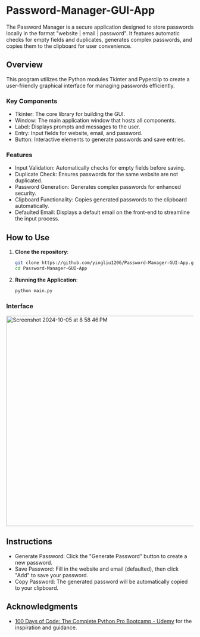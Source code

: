 # Password-Manager-GUI-App
The Password Manager is a secure application designed to store passwords locally in the format "website | email | password". It features automatic checks for empty fields and duplicates, generates complex passwords, and copies them to the clipboard for user convenience.

## Overview

This program utilizes the Python modules Tkinter and Pyperclip to create a user-friendly graphical interface for managing passwords efficiently.

### Key Components
* Tkinter: The core library for building the GUI.
* Window: The main application window that hosts all components.
* Label: Displays prompts and messages to the user.
* Entry: Input fields for website, email, and password.
* Button: Interactive elements to generate passwords and save entries.

### Features
* Input Validation: Automatically checks for empty fields before saving.
* Duplicate Check: Ensures passwords for the same website are not duplicated.
* Password Generation: Generates complex passwords for enhanced security.
* Clipboard Functionality: Copies generated passwords to the clipboard automatically.
* Defaulted Email: Displays a default email on the front-end to streamline the input process.

## How to Use

1. **Clone the repository**:
   ```bash
   git clone https://github.com/yingliu1206/Password-Manager-GUI-App.git
   cd Password-Manager-GUI-App

2. **Running the Application**:
   ```bash
   python main.py

### Interface
<img width="563" alt="Screenshot 2024-10-05 at 8 58 46 PM" src="https://github.com/user-attachments/assets/4d536078-788b-4da3-9011-1d2e99feb540">


## Instructions
* Generate Password: Click the "Generate Password" button to create a new password.
* Save Password: Fill in the website and email (defaulted), then click "Add" to save your password.
* Copy Password: The generated password will be automatically copied to your clipboard.

## Acknowledgments
- [100 Days of Code: The Complete Python Pro Bootcamp - Udemy](https://www.udemy.com/course/100-days-of-code) for the inspiration and guidance.
